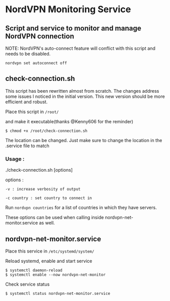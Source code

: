 # NordVPN Monitoring Service


## Script and service to monitor and manage NordVPN connection

NOTE: NordVPN's auto-connect feature will conflict with this script and needs to be disabled. 

```
nordvpn set autoconnect off
```

## check-connection.sh

This script has been rewritten almost from scratch. The changes address some issues I noticed in the initial version. This new version should be more efficient and robust.

Place this script in `/root/`

and make it executable(thanks @Kenny606 for the reminder)

`$ chmod +x /root/check-connection.sh`

The location can be changed. Just make sure to change the location in the .service file to match

### Usage :
  ./check-connection.sh [options]

  options :
  
    -v : increase verbosity of output
  
    -c country : set country to connect in

  Run `nordvpn countries` for a list of countries in which they have servers.

  These options can be used when calling inside nordvpn-net-monitor.service as well.


## nordvpn-net-monitor.service

Place this service in `/etc/systemd/system/`

Reload systemd, enable and start service
```
$ systemctl daemon-reload
$ systemctl enable --now nordvpn-net-monitor
```

Check service status
```
$ systemctl status nordvpn-net-monitor.service
```
